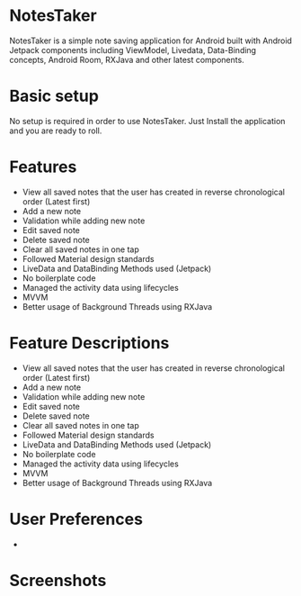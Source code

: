 # NotesTaker
NotesTaker is a simple note saving application for Android built with Android Jetpack components including ViewModel, Livedata,
Data-Binding concepts, Android Room, RXJava and other latest components.

# Basic setup
No setup is required in order to use NotesTaker. Just Install the application and you are ready to roll.

# Features
- View all saved notes that the user has created in reverse chronological order (Latest first)
- Add a new note 
- Validation while adding new note
- Edit saved note
- Delete saved note
- Clear all saved notes in one tap
- Followed Material design standards
- LiveData and DataBinding Methods used (Jetpack)
- No boilerplate code
- Managed the activity data using lifecycles
- MVVM
- Better usage of Background Threads using RXJava

# Feature Descriptions
- View all saved notes that the user has created in reverse chronological order (Latest first)
- Add a new note 
- Validation while adding new note
- Edit saved note
- Delete saved note
- Clear all saved notes in one tap
- Followed Material design standards
- LiveData and DataBinding Methods used (Jetpack)
- No boilerplate code
- Managed the activity data using lifecycles
- MVVM
- Better usage of Background Threads using RXJava

# User Preferences
-

# Screenshots




